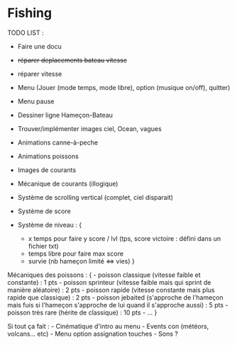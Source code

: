 # Fishing


TODO LIST :

  - Faire une docu
  - ~~réparer deplacements bateau vitesse~~
  - réparer vitesse
  - Menu (Jouer (mode temps, mode libre), option (musique on/off), quitter)

  - Menu pause
  - Dessiner ligne Hameçon-Bateau
  - Trouver/implémenter images ciel, Ocean, vagues
  - Animations canne-à-peche

  - Animations poissons
  - Images de courants
  - Mécanique de courants (illogique)
  - Système de scrolling vertical (complet, ciel disparait)

  - Système de score
  - Système de niveau  : {
    - x temps pour faire y score / lvl (tps, score victoire : défini dans un fichier txt)
    - temps libre pour faire max score
    - survie (nb hameçon limité <=> vies)
  }


  Mécaniques des poissons : {
    - poisson classique (vitesse faible et constante) : 1 pts
    - poisson sprinteur (vitesse faible mais qui sprint de manière aléatoire) : 2 pts
    - poisson rapide (vitesse constante mais plus rapide que classique) : 2 pts
    - poisson jebaited (s'approche de l'hameçon mais fuis si l'hameçon s'approche de lui quand il s'approche aussi) : 5 pts
    - poisson très rare (hérite de classique) : 10 pts
    - ...
  }




  Si tout ça fait :
    - Cinématique d'intro au menu
    - Events con (météors, volcans... etc)
    - Menu option assignation touches
    - Sons ?
